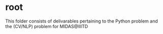 # root
This folder consists of delivarables pertaining to the Python problem and the (CV/NLP) problem for MIDAS@IIITD
